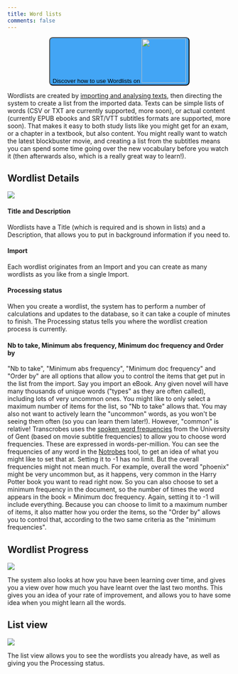 ```yaml
---
title: Word lists
comments: false
---
```


<p style="text-align:center"><a style="color:white" target="_blank" href="https://youtu.be/Q5h0HcgY0j4"><button style="border-radius: 8px;text-align:center;background-color:#42a5f5;">Discover how to use Wordlists on <img style="width:100px;display:inline;" src="/img/yt_logo_rgb_light.png" /></button></a></p>

Wordlists are created by [importing and analysing texts](/page/software/configure/imports), then directing the system to create a list from the imported data. Texts can be simple lists of words (CSV or TXT are currently supported, more soon), or actual content (currently EPUB ebooks and SRT/VTT subtitles formats are supported, more soon). That makes it easy to both study lists like you might get for an exam, or a chapter in a textbook, but also content. You might really want to watch the latest blockbuster movie, and creating a list from the subtitles means you can spend some time going over the new vocabulary before you watch it (then afterwards also, which is a really great way to learn!).

## Wordlist Details
<img src="/img/wordlists/wordlist-show1.png"/>

#### Title and Description
Wordlists have a Title (which is required and is shown in lists) and a Description, that allows you to put in background information if you need to. 

#### Import
Each wordlist originates from an Import and you can create as many wordlists as you like from a single Import.

#### Processing status
When you create a wordlist, the system has to perform a number of calculations and updates to the database, so it can take a couple of minutes to finish. The Processing status tells you where the wordlist creation process is currently.

#### Nb to take, Minimum abs frequency, Minimum doc frequency and Order by

"Nb to take", "Minimum abs frequency", "Minimum doc frequency" and "Order by" are all options that allow you to control the items that get put in the list from the import. Say you import an eBook. Any given novel will have many thousands of unique words ("types" as they are often called), including lots of very uncommon ones. You might like to only select a maximum number of items for the list, so "Nb to take" allows that. You may also not want to actively learn the "uncommon" words, as you won't be seeing them often (so you can learn them later!). However, "common" is relative! Transcrobes uses the [spoken word frequencies](https://www.ugent.be/pp/experimentele-psychologie/en/research/documents/subtlexch/overview.htm) from the University of Gent (based on movie subtitle frequencies) to allow you to choose word frequencies. These are expressed in words-per-million. You can see the frequencies of any word in the [Notrobes](/page/software/learn/notrobes) tool, to get an idea of what you might like to set that at. Setting it to -1 has no limit. But the overall frequencies might not mean much. For example, overall the word "phoenix" might be very uncommon but, as it happens, very common in the Harry Potter book you want to read right now. So you can also choose to set a minimum frequency in the document, so the number of times the word appears in the book = Minimum doc frequency. Again, setting it to -1 will include everything. Because you can choose to limit to a maximum number of items, it also matter how you order the items, so the "Order by" allows you to control that, according to the two same criteria as the "minimum frequencies".

## Wordlist Progress
<img src="/img/wordlists/wordlist-show2.png"/>

The system also looks at how you have been learning over time, and gives you a view over how much you have learnt over the last two months. This gives you an idea of your rate of improvement, and allows you to have some idea when you might learn all the words.

## List view
<img src="/img/wordlists/wordlist-list.png"/>

The list view allows you to see the wordlists you already have, as well as giving you the Processing status.

